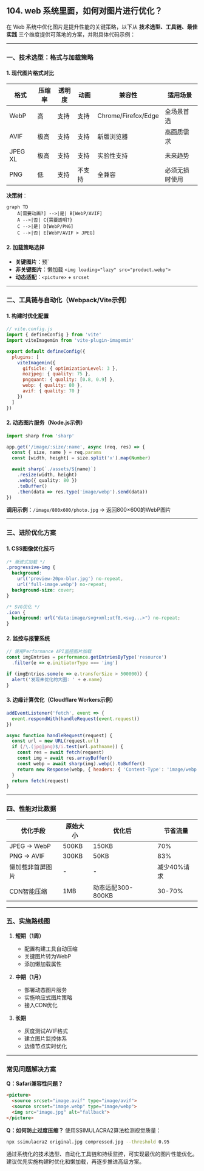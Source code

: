 ## 104. web 系统里面，如何对图片进行优化？

在 Web 系统中优化图片是提升性能的关键策略，以下从 **技术选型、工具链、最佳实践** 三个维度提供可落地的方案，并附具体代码示例：

---

### **一、技术选型：格式与加载策略**
#### 1. **现代图片格式对比**
| 格式      | 压缩率 | 透明度 | 动画 | 兼容性               | 适用场景              |
|-----------|--------|--------|------|---------------------|---------------------|
| WebP      | 高     | 支持   | 支持 | Chrome/Firefox/Edge | 全场景首选            |
| AVIF      | 极高   | 支持   | 支持 | 新版浏览器           | 高画质需求            |
| JPEG XL   | 极高   | 支持   | 支持 | 实验性支持           | 未来趋势              |
| PNG       | 低     | 支持   | 不支持 | 全兼容               | 必须无损时使用        |

**决策树**：
```mermaid
graph TD
    A[需要动画?] -->|是| B[WebP/AVIF]
    A -->|否| C{需要透明?}
    C -->|是| D[WebP/PNG]
    C -->|否| E[WebP/AVIF > JPEG]
```

#### 2. **加载策略选择**
- **关键图片**：预<link rel="preload" as="image" href="hero.webp">`
- **非关键图片**：懒加载 `<img loading="lazy" src="product.webp">`
- **动态适配**：`<picture>` + `srcset`

---

### **二、工具链与自动化（Webpack/Vite示例）**
#### 1. **构建时优化配置**
```javascript
// vite.config.js
import { defineConfig } from 'vite'
import viteImagemin from 'vite-plugin-imagemin'

export default defineConfig({
  plugins: [
    viteImagemin({
      gifsicle: { optimizationLevel: 3 },
      mozjpeg: { quality: 75 },
      pngquant: { quality: [0.8, 0.9] },
      webp: { quality: 80 },
      avif: { quality: 70 }
    })
  ]
})
```

#### 2. **动态图片服务（Node.js示例）**
```typescript
import sharp from 'sharp'

app.get('/image/:size/:name', async (req, res) => {
  const { size, name } = req.params
  const [width, height] = size.split('x').map(Number)

  await sharp(`./assets/${name}`)
    .resize(width, height)
    .webp({ quality: 80 })
    .toBuffer()
    .then(data => res.type('image/webp').send(data))
})
```
**调用示例**：`/image/800x600/photo.jpg` → 返回800×600的WebP图片

---

### **三、进阶优化方案**
#### 1. **CSS图像优化技巧**
```css
/* 渐进式加载 */
.progressive-img {
  background: 
    url('preview-20px-blur.jpg') no-repeat,
    url('full-image.webp') no-repeat;
  background-size: cover;
}

/* SVG优化 */
.icon {
  background: url("data:image/svg+xml;utf8,<svg...>") no-repeat;
}
```

#### 2. **监控与报警系统**
```javascript
// 使用Performance API监控图片加载
const imgEntries = performance.getEntriesByType('resource')
  .filter(e => e.initiatorType === 'img')

if (imgEntries.some(e => e.transferSize > 500000)) {
  alert('发现未优化的大图: ' + e.name)
}
```

#### 3. **边缘计算优化（Cloudflare Workers示例）**
```javascript
addEventListener('fetch', event => {
  event.respondWith(handleRequest(event.request))
})

async function handleRequest(request) {
  const url = new URL(request.url)
  if (/\.(jpg|png)$/i.test(url.pathname)) {
    const res = await fetch(request)
    const img = await res.arrayBuffer()
    const webp = await sharp(img).webp().toBuffer()
    return new Response(webp, { headers: { 'Content-Type': 'image/webp' } })
  }
  return fetch(request)
}
```

---

### **四、性能对比数据**
| 优化手段          | 原始大小 | 优化后 | 节省流量 |
|-------------------|----------|--------|----------|
| JPEG → WebP       | 500KB    | 150KB  | 70%      |
| PNG → AVIF        | 300KB    | 50KB   | 83%      |
| 懒加载非首屏图片  | -        | -      | 减少40%请求 |
| CDN智能压缩       | 1MB      | 动态适配300-800KB | 30-70% |

---

### **五、实施路线图**
1. **短期（1周）**
    - 配置构建工具自动压缩
    - 关键图片转为WebP
    - 添加懒加载属性

2. **中期（1月）**
    - 部署动态图片服务
    - 实施响应式图片策略
    - 接入CDN优化

3. **长期**
    - 灰度测试AVIF格式
    - 建立图片监控体系
    - 边缘节点实时优化

---

### **常见问题解决方案**
**Q：Safari兼容性问题？**
```html
<picture>
  <source srcset="image.avif" type="image/avif">
  <source srcset="image.webp" type="image/webp">
  <img src="image.jpg" alt="fallback">
</picture>
```

**Q：如何防止过度压缩？**
使用SSIMULACRA2算法检测视觉质量：
```bash
npx ssimulacra2 original.jpg compressed.jpg --threshold 0.95
```

通过系统化的技术选型、自动化工具链和持续监控，可实现最优的图片性能优化。建议优先实施构建时优化和懒加载，再逐步推进高级方案。